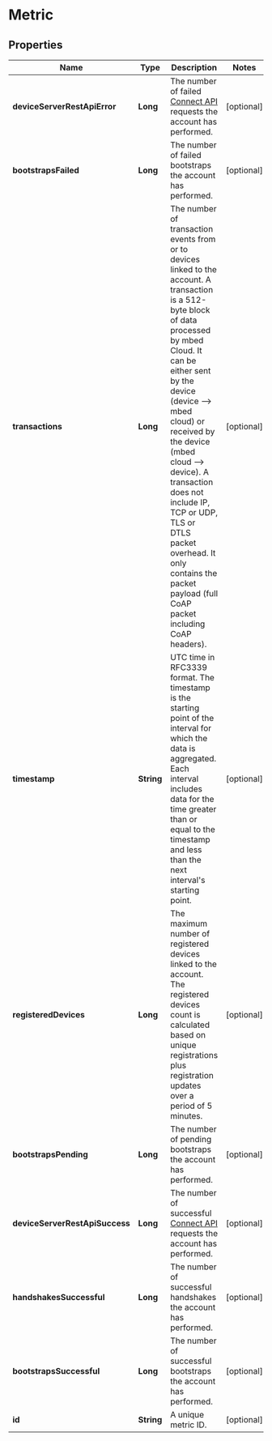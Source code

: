 
# Metric

## Properties
Name | Type | Description | Notes
------------ | ------------- | ------------- | -------------
**deviceServerRestApiError** | **Long** | The number of failed [Connect API](/docs/v1.2/api-references/connect-api.html) requests the account has performed. |  [optional]
**bootstrapsFailed** | **Long** | The number of failed bootstraps the account has performed. |  [optional]
**transactions** | **Long** | The number of transaction events from or to devices linked to the account. A transaction is a 512-byte block of data processed by mbed Cloud. It can be either sent by the device (device --&gt; mbed cloud) or received by the device (mbed cloud --&gt; device). A transaction does not include IP, TCP or UDP, TLS or DTLS packet overhead. It only contains the packet payload (full CoAP packet including CoAP headers). |  [optional]
**timestamp** | **String** | UTC time in RFC3339 format. The timestamp is the starting point of the interval for which the data is aggregated. Each interval includes data for the time greater than or equal to the timestamp and less than the next interval&#39;s starting point. |  [optional]
**registeredDevices** | **Long** | The maximum number of registered devices linked to the account. The registered devices count is calculated based on unique registrations plus registration updates over a period of 5 minutes. |  [optional]
**bootstrapsPending** | **Long** | The number of pending bootstraps the account has performed. |  [optional]
**deviceServerRestApiSuccess** | **Long** | The number of successful [Connect API](/docs/v1.2/api-references/connect-api.html) requests the account has performed. |  [optional]
**handshakesSuccessful** | **Long** | The number of successful handshakes the account has performed. |  [optional]
**bootstrapsSuccessful** | **Long** | The number of successful bootstraps the account has performed. |  [optional]
**id** | **String** | A unique metric ID. |  [optional]



